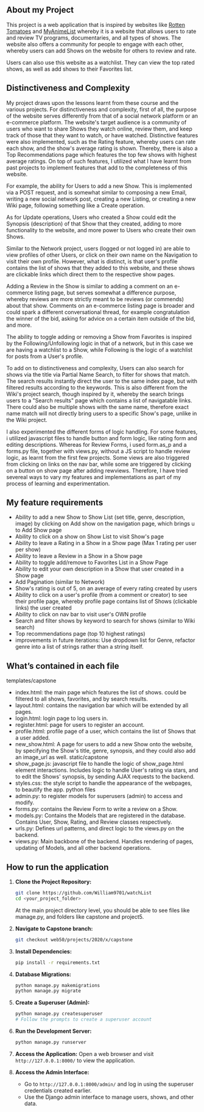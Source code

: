 ## About my Project

This project is a web application that is inspired by websites like [Rotten Tomatoes](https://www.rottentomatoes.com/) and [MyAnimeList](https://myanimelist.net/) whereby it is a website that allows users to rate and review TV programs, documentaries, and all types of shows. The website also offers a community for people to engage with each other, whereby users can add Shows on the website for others to review and rate.

Users can also use this website as a watchlist. They can view the top rated shows, as well as add shows to their Favorites list.

## Distinctiveness and Complexity

My project draws upon the lessons learnt from these course and the various projects. For distinctiveness and complexity, first of all, the purpose of the website serves differently from that of a social network platform or an e-commerce platform. The website's target audience is a community of users who want to share Shows they watch online, review them, and keep track of those that they want to watch, or have watched. Distinctive features were also implemented, such as the Rating feature, whereby users can rate each show, and the show's average rating is shown. Thereby, there is also a Top Recommendations page which features the top few shows with highest average ratings. On top of such features, I utilized what I have learnt from past projects to implement features that add to the completeness of this website.

For example, the ability for Users to add a new Show. This is implemented via a POST request, and is somewhat similar to composing a new Email, writing a new social network post, creating a new Listing, or creating a new Wiki page, following something like a Create operation.

As for Update operations, Users who created a Show could edit the Synopsis (description) of that Show that they created, adding to more functionality to the website, and more power to Users who create their own Shows.

Similar to the Network project, users (logged or not logged in) are able to view profiles of other Users, or click on their own name on the Navigation to visit their own profile. However, what is distinct, is that user's profile contains the list of shows that they added to this website, and these shows are clickable links which direct them to the respective show pages.

Adding a Review in the Show is similar to adding a comment on an e-commerce listing page, but serves somewhat a difference purpose, whereby reviews are more strictly meant to be reviews (or commends) about that show. Comments on an e-commerce listing page is broader and could spark a different conversational thread, for example congratulation the winner of the bid, asking for advice on a certain item outside of the bid, and more.

The ability to toggle adding or removing a Show from Favorites is inspired by the Following/Unfollowing logic in that of a network, but in this case we are having a watchlist to a Show, while Following is the logic of a watchlist for posts from a User's profile.

To add on to distinctiveness and complexity, Users can also search for shows via the title via Partial Name Search, to filter for shows that match. The search results instantly direct the user to the same index page, but with filtered results according to the keywords. This is also different from the Wiki's project search, though inspired by it, whereby the search brings users to a "Search results" page which contains a list of navigatable links. There could also be multiple shows with the same name, therefore exact name match will not directly bring users to a specific Show's page, unlike in the Wiki project.

I also experimented the different forms of logic handling. For some features, i utilized javascript files to handle button and form logic, like rating form and editing descriptions. Whereas for Review Forms, i used form.as_p and a forms.py file, together with views.py, without a JS script to handle review logic, as learnt from the first few projects. Some views are also triggered from clicking on links on the nav bar, while some are triggered by clicking on a button on show page after adding rewviews. Therefore, I have tried severeal ways to vary my features and implementations as part of my process of learning and experimentation.


## My feature requirements
- Ability to add a new Show to Show List (set title, genre, description, image) by clicking on Add show on the navigation page, which brings u to Add Show page
- Ability to click on a show on Show List to visit Show's page
- Ability to leave a Rating in a Show in a Show page (Max 1 rating per user per show)
- Ability to leave a Review in a Show in a Show page
- Ability to toggle add/remove to Favorites List in a Show Page
- Ability to edit your own description in a Show that user created in a Show page
- Add Pagination (similar to Network)
- Show's rating is out of 5, on an average of every rating created by users
- Ability to click on a user's profile (from a comment or creator) to see their profile page, whereby profile page contains list of Shows (clickable links) the user created
- Ability to click on nav bar to visit user's OWN profile
- Search and filter shows by keyword to search for shows (similar to Wiki search)
- Top recommendations page (top 10 highest ratings)
- improvements in future iterations: Use dropdown list for Genre, refactor genre into a list of strings rather than a string itself.

## What’s contained in each file

templates/capstone
- index.html: the main page which features the list of shows. could be filtered to all shows, favorites, and by search results.
- layout.html: contains the navigation bar which will be extended by all pages.
- login.html: login page to log users in.
- register.html: page for users to register an account.
- profile.html: profile page of a user, which contains the list of Shows that a user added.
- new_show.html: A page for users to add a new Show onto the website, by specifying the Show's title, genre, synopsis, and they could also add an image_url as well.
static/capstone
- show_page.js: javascript file to handle the logic of show_page.html element interactions. Includes logic to handle User's rating via stars, and to edit the Shows' synopsis, by sending AJAX requests to the backend.
- styles.css: the style script to handle the appearance of the webpages, to beautify the app.
python files
- admin.py: to register models for superusers (admin) to access and modify.
- forms.py: contains the Review Form to write a review on a Show.
- models.py: Contains the Models that are registered in the database. Contains User, Show, Rating, and Review classes respectively.
- urls.py: Defines url patterns, and direct logic to the views.py on the backend.
- views.py: Main backbone of the backend. Handles rendering of pages, updating of Models, and all other backend operations.


## How to run the application

1. **Clone the Project Repository:**
    ```bash
    git clone https://github.com/William9701/watchList
    cd <your_project_folder>
    ```
    At the main project directory level, you should be able to see files like manage.py, and folders like capstone and project5.

2. **Navigate to Capstone branch:**
    ```bash
    git checkout web50/projects/2020/x/capstone
    ```

3. **Install Dependencies:**
    ```bash
    pip install -r requirements.txt
    ```
4. **Database Migrations:**
    ```bash
    python manage.py makemigrations
    python manage.py migrate
    ```

5. **Create a Superuser (Admin):**
    ```bash
    python manage.py createsuperuser
    # Follow the prompts to create a superuser account
    ```

6. **Run the Development Server:**
    ```bash
    python manage.py runserver
    ```

7. **Access the Application:**
    Open a web browser and visit `http://127.0.0.1:8000/` to view the application.
    
7. **Access the Admin Interface:**
    - Go to `http://127.0.0.1:8000/admin/` and log in using the superuser credentials created earlier.
    - Use the Django admin interface to manage users, shows, and other data.
